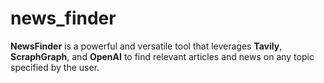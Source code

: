 # news_finder
**NewsFinder** is a powerful and versatile tool that leverages **Tavily**, **ScraphGraph**, and **OpenAI** to find relevant articles and news on any topic specified by the user.

